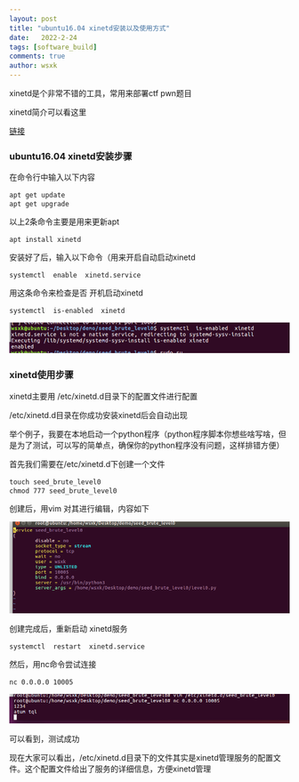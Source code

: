 ```yaml
---
layout: post
title: "ubuntu16.04 xinetd安装以及使用方式"
date:   2022-2-24
tags: [software_build]
comments: true
author: wsxk
---
```


xinetd是个非常不错的工具，常用来部署ctf pwn题目

xinetd简介可以看这里

[链接](https://blog.csdn.net/lzghxjt/article/details/83018710)

### ubuntu16.04 xinetd安装步骤
在命令行中输入以下内容

    apt get update
    apt get upgrade

以上2条命令主要是用来更新apt

    apt install xinetd

安装好了后，输入以下命令（用来开启自动启动xinetd

    systemctl  enable  xinetd.service 

用这条命令来检查是否  开机启动xinetd

    systemctl  is-enabled  xinetd

![](https://raw.githubusercontent.com/wsxk/wsxk_pictures/main/2022-2-24-xinetd%E5%AE%89%E8%A3%85/1.png)


### xinetd使用步骤
xinetd主要用 /etc/xinetd.d目录下的配置文件进行配置

/etc/xinetd.d目录在你成功安装xinetd后会自动出现

举个例子，我要在本地启动一个python程序（python程序脚本你想些啥写啥，但是为了测试，可以写的简单点，确保你的python程序没有问题，这样排错方便）

首先我们需要在/etc/xinetd.d下创建一个文件

    touch seed_brute_level0
    chmod 777 seed_brute_level0

创建后，用vim 对其进行编辑，内容如下

![](https://raw.githubusercontent.com/wsxk/wsxk_pictures/main/2022-2-24-xinetd%E5%AE%89%E8%A3%85/2.png)


创建完成后，重新启动 xinetd服务

    systemctl  restart  xinetd.service

然后，用nc命令尝试连接

    nc 0.0.0.0 10005

![](https://raw.githubusercontent.com/wsxk/wsxk_pictures/main/2022-2-24-xinetd%E5%AE%89%E8%A3%85/3.png)

可以看到，测试成功

现在大家可以看出，/etc/xinetd.d目录下的文件其实是xinetd管理服务的配置文件。这个配置文件给出了服务的详细信息，方便xinetd管理

